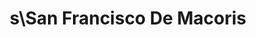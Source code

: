 ---
title: s\San Francisco De Macoris
url: /s-san-francisco-de-macoris/
latitude: 19.313
longitude: -70.27
---
